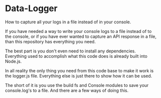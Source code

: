 # Data-Logger
How to capture all your logs in a file instead of in your console. 

If you have needed a way to write your console logs to a file instead of to the console, or if you have ever wanted to capture an API response in a file, than this repository has everything you need. 

The best part is you don't even need to install any dependencies. Everything used to accomplish what this code does is already built into Node.js. 

In all reality the only thing you need from this code base to make it work is the logger.js file. Everything else is just there to show how it can be used. 

The short of it is you use the build fs and Console modules to save your console.log's to a file. And there are a few ways of doing this. 